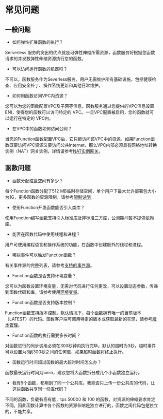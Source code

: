 # 常见问题

## 一般问题

* 如何弹性扩展函数的执行？

Serverless 服务的突出的优点就是可弹性伸缩所需资源，函数服务将根据您函数请求的并发数弹性伸缩资源执行您的函数。

 

* 可以访问运行函数的机器吗？

不可以，函数服务作为Severless服务，用户无需维护所有基础设施，包括健康检查、应用安全补丁、操作系统更新和其他日常维护。

 

* 如何用函数访问VPC内资源？

您可以为您的函数配置VPC及子网等信息，函数服务通过您提供的VPC信息设置ENI，使得您的函数可以访问特定的 VPC。一旦VPC配置被启用，您的函数就可以运行在特定的 VPC内。

 

* 在VPC中的函数如何访问公网？

当您的Function函数配置VPC后，它只能访问该VPC中的资源。如果Function函数既要访问VPC资源又要访问公共Internet，那么VPC内部必须具有网络地址转换实例（NAT）网关实例，详情请参考[NAT实例网关](https://docs.jdcloud.com/cn/virtual-private-cloud/nat-instance-gateway)。

 

## 函数问题

* 函数分配磁盘空间有多少？

每个Function函数分配了512 MB临时存储空间，单个用户下最大允许部署包大小为1G，更多函数的资源限制，请参考[限制说明](../Function-Service/Introduction/Limits.md)。

 

* 使用Function开发函数能否引入类库？

使用Function编写函数支持引入标准库及非标准三方库，公测期间暂不提供依赖库。

 

* 能否在函数代码中使用线程和进程？

用户可使用编程语言和操作系统的功能，在函数中创建额外的线程和进程。

 

* 哪些事件可以触发Function函数？

有关事件源的完整列表，请参考[支持的事件源](../Function-Service/Operation-Guide/invokefunction/triggermanagement/eventsourceservice/eventsource-service.md )。

 

* Function函数是否支持环境变量？

您可以为函数设置环境变量，无需对代码进行任何更改，可以设置动态参数，传递到函数代码和库，请参考使用[环境变量](../Function-Service/Operation-Guide/ENV-variable.md )。

 

* Function函数是否支持版本控制？

Function函数支持版本控制。默认情况下，每个函数拥有唯一的当前版本（LATEST）的代码。函数客户端可调用特定的版本或获取最新的实现，请参考[版本管理](../Function-Service/Operation-Guide/version.md)。

 

* Function函数的执行需要多长时间？

对函数进行的同步调用必须在300秒钟内执行完毕。默认的超时为3秒，超时事件可以设置为3到300秒之间的任何值，如果超时函数将终止执行。

 

* 函数运行时间超过函数的最大超时时间怎么办？

函数最长运行时间为5min，建议您将大函数拆分成几个小函数独立运行。

 

* 我有5个函数，都用到了同一个公共库。我能否只上传一份公共库的代码，让这些函数共享同一份库代码？

不同的函数，负载有高有低，tps 50000 和 100 的函数，对资源的伸缩要求肯定不同。因此函数计算中各个函数的资源伸缩是独立进行的，函数之间代码包是独立的，不能共享。
